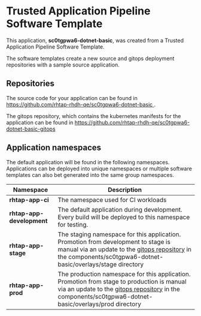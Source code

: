 # Trusted Application Pipeline Software Template

This application, **sc0tgpwa6-dotnet-basic**, was created from a Trusted Application Pipeline Software Template.

The software templates create a new source and gitops deployment repositories with a sample source application. 

## Repositories

The source code for your application can be found in [https://github.com/rhtap-rhdh-qe/sc0tgpwa6-dotnet-basic ](https://github.com/rhtap-rhdh-qe/sc0tgpwa6-dotnet-basic ).
 
The gitops repository, which contains the kubernetes manifests for the application can be found in 
[https://github.com/rhtap-rhdh-qe/sc0tgpwa6-dotnet-basic-gitops ](https://github.com/rhtap-rhdh-qe/sc0tgpwa6-dotnet-basic-gitops ) 

## Application namespaces 

The default application will be found in the following namespaces. Applications can be deployed into unique namespaces or multiple software templates can also bet generated into the same group namespaces.  

|  Namespace   |  Description   |  
| -------- | -------- |
| **rhtap-app-ci** | The namespace used for CI workloads |
| **rhtap-app-development** | The default application during development. Every build will be deployed to this namespace for testing. |
| **rhtap-app-stage** | The staging namespace for this application. Promotion from development to stage is manual via an update to the [gitops repository](https://github.com/rhtap-rhdh-qe/sc0tgpwa6-dotnet-basic-gitops ) in the components/sc0tgpwa6-dotnet-basic/overlays/stage directory |
| **rhtap-app-prod** | The production namespace for this application. Promotion from stage to production is manual via an update to the [gitops repository](https://github.com/rhtap-rhdh-qe/sc0tgpwa6-dotnet-basic-gitops ) in the components/sc0tgpwa6-dotnet-basic/overlays/prod directory |
